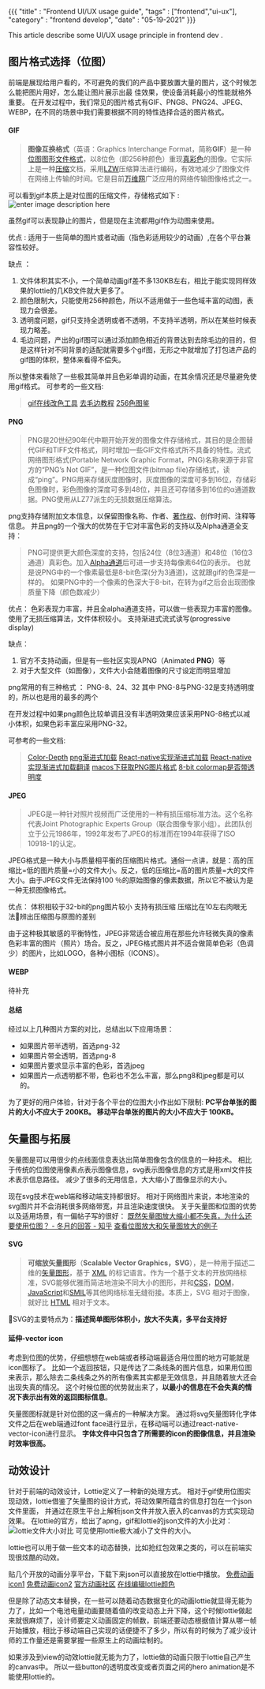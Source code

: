 {{{
    "title"    : "Frontend UI/UX usage guide",
    "tags"     : ["frontend","ui-ux"],
    "category" : "frontend develop",
    "date"     : "05-19-2021"
}}}

This article describe some UI/UX usage principle in frontend dev .

## 图片格式选择（位图）

前端是展现给用户看的，不可避免的我们的产品中要放置大量的图片，这个时候怎么能把图片用好，怎么能让图片展示出最
佳效果，使设备消耗最小的性能就格外重要。
在开发过程中，我们常见的图片格式有GIF、PNG8、PNG24、JPEG、WEBP，在不同的场景中我们需要根据不同的特性选择合适的图片格式。

#### GIF
> **图像互换格式**（英语：Graphics Interchange Format，简称**GIF**）是一种[位图](https://zh.wikipedia.org/wiki/%E4%BD%8D%E5%9B%BE "位图")[图形文件格式](https://zh.wikipedia.org/wiki/%E5%9B%BE%E5%BD%A2%E6%96%87%E4%BB%B6%E6%A0%BC%E5%BC%8F "图形文件格式")，以8位色（即256种颜色）重现[真彩色](https://zh.wikipedia.org/wiki/%E7%9C%9F%E5%BD%A9%E8%89%B2 "真彩色")的图像。它实际上是一种[压缩](https://zh.wikipedia.org/wiki/%E6%95%B0%E6%8D%AE%E5%8E%8B%E7%BC%A9 "数据压缩")文档，采用[LZW](https://zh.wikipedia.org/wiki/LZW "LZW")压缩算法进行编码，有效地减少了图像文件在网络上传输的时间。它是目前[万维网](https://zh.wikipedia.org/wiki/%E5%85%A8%E7%90%83%E8%B3%87%E8%A8%8A%E7%B6%B2 "万维网")广泛应用的网络传输图像格式之一。

可以看到gif本质上是对位图的压缩文件，存储格式如下 :
![enter image description here](http://www.deepcode.site:9000/blog/front-end-spec/20210519105159.jpg)

虽然gif可以表现静止的图片，但是现在主流都用gif作为动图来使用。

优点 :
适用于一些简单的图片或者动画（指色彩适用较少的动画）,在各个平台兼容性较好。

缺点 ：

1. 文件体积其实不小，一个简单动画gif差不多130KB左右，相比于能实现同样效果的lottie的几KB文件就大更多了。
2. 颜色限制大，只能使用256种颜色，所以不适用做于一些色域丰富的动图，表现力会很差。
3. 透明度问题，gif只支持全透明或者不透明，不支持半透明，所以在某些时候表现力略差。
4. 毛边问题，产出的gif图可以通过添加颜色相近的背景达到去除毛边的目的，但是这样针对不同背景的适配就需要多个gif图，无形之中就增加了打包进产品的gif图的体积，整体来看得不偿失。

所以整体来看除了一些极其简单并且色彩单调的动画，在其余情况还是尽量避免使用gif格式。
可参考的一些文档:
>[gif在线改色工具](https://ezgif.com/help/gif-transparency)
[去毛边教程](https://zhuanlan.zhihu.com/p/188502696)
[256色图鉴](https://jonasjacek.github.io/colors/)

#### PNG
>PNG是20世纪90年代中期开始开发的图像文件存储格式，其目的是企图替代GIF和TIFF文件格式，同时增加一些GIF文件格式所不具备的特性。流式网络图形格式(Portable Network Graphic Format，PNG)名称来源于非官方的“PNG’s Not GIF”，是一种位图文件(bitmap file)存储格式，读成“ping”。PNG用来存储灰度图像时，灰度图像的深度可多到16位，存储彩色图像时，彩色图像的深度可多到48位，并且还可存储多到16位的α通道数据。PNG使用从LZ77派生的无损数据压缩算法。

png支持存储附加文本信息，以保留图像名称、作者、[著作权](https://zh.wikipedia.org/wiki/%E7%89%88%E6%9D%83)、创作时间、注释等信息。
并且png的一个强大的优势在于它对丰富色彩的支持以及Alpha通道全支持：
> PNG可提供更大颜色深度的支持，包括24位（8位3通道）和48位（16位3通道）真彩色。加入[Alpha通道](https://zh.wikipedia.org/wiki/Alpha%E9%80%9A%E9%81%93 "Alpha通道")后可进一步支持每像素64位的表示。
也就是说PNG中的一个像素最低是8-bit色深(分为3通道)，这就跟gif的色深是一样的。
如果PNG中的一个像素的色深大于8-bit，在转为gif之后会出现图像质量下降（颜色数减少）

优点：
色彩表现力丰富，并且全alpha通道支持，可以做一些表现力丰富的图像。
使用了无损压缩算法，文件体积较小。
支持渐进式流式读写(progressive display)

缺点：

1. 官方不支持动画，但是有一些社区实现APNG（Animated **PNG**）等
2. 对于大型文件（如图像），文件大小会随着图像的尺寸设定而明显增加

png常用的有三种格式 ： PNG-8、24、32
其中 PNG-8与PNG-32是支持透明度的，所以也是用的最多的两个

在开发过程中如果png颜色比较单调且没有半透明效果应该采用PNG-8格式以减小体积，如果色彩丰富应采用PNG-32。

可参考的一些文档:
>[Color-Depth](https://en.wikipedia.org/wiki/Color_depth#48-bit)
[png渐进式加载](https://www.cnblogs.com/chayangge/p/4861369.html)
[React-native实现渐进式加载](https://github.com/HandlebarLabs/react-native-examples-and-tutorials/tree/master/tutorials/progressive-image-loading)
[React-native实现渐进式加载翻译](https://blog.csdn.net/villa_mou/article/details/106140446)
[macos下获取PNG图片格式](https://stackoverflow.com/a/39529262)
[8-bit colormap是否带透明度](https://stackoverflow.com/a/1973761/11742589)


#### JPEG
>JPEG是一种针对照片视频而广泛使用的一种有损压缩标准方法。这个名称代表Joint Photographic Experts Group（联合图像专家小组）。此团队创立于公元1986年，1992年发布了JPEG的标准而在1994年获得了ISO 10918-1的认定。

JPEG格式是一种大小与质量相平衡的压缩图片格式。通俗一点讲，就是：高的压缩比=低的图片质量=小的文件大小。反之，低的压缩比=高的图片质量=大的文件大小。由于JPEG文件无法保持100 ％的原始图像的像素数据，所以它不被认为是一种无损图像格式。

优点：
体积相较于32-bit的png图片较小
支持有损压缩
压缩比在10左右肉眼无法辨出压缩图与原图的差别

由于这种极其敏感的平衡特性，JPEG非常适合被应用在那些允许轻微失真的像素色彩丰富的图片（照片）场合。反之，JPEG格式图片并不适合做简单色彩（色调少）的图片，比如LOGO，各种小图标（ICONS）。

#### WEBP
待补充


#### 总结
经过以上几种图片方案的对比，总结出以下应用场景：

- 如果图片带半透明，首选png-32
- 如果图片带全透明，首选png-8
- 如果图片要求显示丰富的色彩，首选jpeg
- 如果图片一点透明都不带，色彩也不怎么丰富，那么png8和jpeg都是可以的。

为了更好的用户体验，针对于各个平台的位图大小作出如下限制:
**PC平台单张的图片的大小不应大于 200KB。
移动平台单张的图片的大小不应大于 100KB。**

## 矢量图与拓展

矢量图是可以用很少的点线面信息表达出简单图像包含的信息的一种技术。
相比于传统的位图使用像素点表示图像信息，svg表示图像信息的方式是用xml文件技术表示信息路径。
减少了很多的无用信息，大大缩小了图像显示的大小。

现在svg技术在web端和移动端支持都很好。
相对于网络图片来说，本地渲染的svg图片并不会消耗很多网络带宽，并且渲染速度很快。
关于矢量图和位图的优势以及适用场景，有一偏帖子写的很好：
[既然矢量图放大缩小都不失真，为什么还要使用位图？ - 冬月的回答 - 知乎](https://www.zhihu.com/question/21283005/answer/710171911)
[查看位图放大和矢量图放大的例子](https://mdn.github.io/learning-area/html/multimedia-and-embedding/adding-vector-graphics-to-the-web/vector-versus-raster.html)

#### SVG
>**可缩放矢量图形**（**Scalable Vector Graphics，SVG**），是一种用于描述二维的[矢量图形](https://zh.wikipedia.org/wiki/%E7%9F%A2%E9%87%8F%E5%9B%BE%E5%BD%A2)，基于 [XML](https://developer.mozilla.org/zh-CN/docs/Web/XML/XML_Introduction) 的标记语言。作为一个基于文本的开放网络标准，SVG能够优雅而简洁地渲染不同大小的图形，并和[CSS](https://developer.mozilla.org/zh-CN/docs/Learn/CSS)，[DOM](https://developer.mozilla.org/zh-CN/docs/MDN/Doc_status/API/DOM)，[JavaScript](https://developer.mozilla.org/zh-CN/docs/Web/JavaScript)和[SMIL](https://developer.mozilla.org/zh-CN/docs/Web/SVG/SVG_animation_with_SMIL)等其他网络标准无缝衔接。本质上，SVG 相对于图像，就好比 [HTML](https://developer.mozilla.org/zh-CN/docs/Web/HTML) 相对于文本。

SVG的主要特点为：**描述简单图形体积小，放大不失真，多平台支持好**

#### 延伸-vector icon

考虑到位图的优势，仔细想想在web端或者移动端最适合用位图的地方可能就是icon图标了。
比如一个返回按钮，只是传达了二条线条的图片信息，如果用位图来表示，那么除去二条线条之外的所有像素其实都是无效信息，并且随着放大还会出现失真的情况。
这个时候位图的优势就出来了，**以最小的信息在不会失真的情况下表示出有效的返回图标信息**。

矢量图图标就是针对位图的这一痛点的一种解决方案。
通过将svg矢量图转化字体文件之后在web端通过font face进行显示，在移动端可以通过react-native-vector-icon进行显示。
**字体文件中只包含了所需要的icon的图像信息，并且渲染时效率很高。**

## 动效设计

针对于前端的动效设计，Lottie定义了一种新的处理方式。
相对于gif使用位图实现动效，lottie借鉴了矢量图的设计方式，将动效果所蕴含的信息打包在一个json文件里面，
并通过在原生平台上解析json文件并放入嵌入的canvas的方式实现动效果。
在lottie的官方，给出了apng，gif和lottie的json文件的大小比对：
![lottie文件大小对比](http://www.deepcode.site:9000/blog/front-end-spec/20210519152217.jpg)
可见使用lottie极大减小了文件的大小。

lottie也可以用于做一些文本的动态替换，比如抢红包效果之类的，可以在前端实现很炫酷的动效。

贴几个开放的动画分享平台，下载下来json可以直接放在lottie中播放。
[免费动画icon1](https://lordicon.com/icons)
[免费动画icon2](https://icons8.com/free-animated-icons)
[官方动画社区](https://lottiefiles.com/)
[在线编辑lottie颜色](https://magna25.github.io/lottie-editor/.)

但是除了动态文本替换，在一些可以随着动态数据变化的动画lottie就显得无能为力了，比如一个电池电量动画要随着值的改变动态上升下降，这个时候lottie做起来就很麻烦了，设计师要定义动画固定的帧数，前端还要动态根据值计算从哪一帧开始播放，相比于移动端自己实现的话便捷不了多少，所以有的时候为了减少设计师的工作量还是需要掌握一些原生上的动画绘制的。

如果涉及到view的动效lottie就无能为力了，lottie做的动画只限于lottie自己产生的canvas中。
所以一些button的透明度改变或者页面之间的hero animation是不能使用lottie的。
